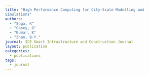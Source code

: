 ```yaml
---
title: "High Performance Computing for City‑Scale Modelling and
Simulations"
authors: 
  - "Soga, K"
  - "Casey, G"
  - "Kumar, K"
  - "Zhao, B‑Y."
journal: ICE Smart Infrastructure and Construction Journal
layout: publication
categories:
  - publications
tags:
  - journal 
---
```


